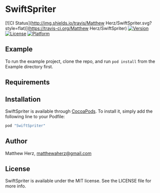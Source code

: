 # SwiftSpriter

[![CI Status](http://img.shields.io/travis/Matthew Herz/SwiftSpriter.svg?style=flat)](https://travis-ci.org/Matthew Herz/SwiftSpriter)
[![Version](https://img.shields.io/cocoapods/v/SwiftSpriter.svg?style=flat)](http://cocoapods.org/pods/SwiftSpriter)
[![License](https://img.shields.io/cocoapods/l/SwiftSpriter.svg?style=flat)](http://cocoapods.org/pods/SwiftSpriter)
[![Platform](https://img.shields.io/cocoapods/p/SwiftSpriter.svg?style=flat)](http://cocoapods.org/pods/SwiftSpriter)

## Example

To run the example project, clone the repo, and run `pod install` from the Example directory first.

## Requirements

## Installation

SwiftSpriter is available through [CocoaPods](http://cocoapods.org). To install
it, simply add the following line to your Podfile:

```ruby
pod "SwiftSpriter"
```

## Author

Matthew Herz, matthewaherz@gmail.com

## License

SwiftSpriter is available under the MIT license. See the LICENSE file for more info.
